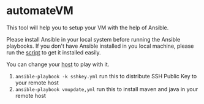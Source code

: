 # automateVM
This tool will help you to setup your VM with the help of Ansible.

Please install Ansible in your local system before running the Ansible playbooks.
If you don't have Ansible installed in you local machine, please run the [script](https://github.com/RideToTheRootsPersonal/Ansible_Play/blob/main/ansible.sh) to get it installed easily.

You can change your [host](https://github.com/RanabirChakraborty/automateVM/blob/master/inventory) to play with it.
1. `ansible-playbook -k sshkey.yml` run this to distribute SSH Public Key to your remote host
2. `ansible-playbook vmupdate,yml` run this to install maven and java in your remote host
